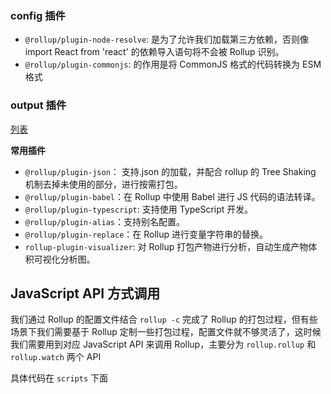 ### config 插件

- `@rollup/plugin-node-resolve`: 是为了允许我们加载第三方依赖，否则像 import React from 'react' 的依赖导入语句将不会被 Rollup 识别。
- `@rollup/plugin-commonjs`: 的作用是将 CommonJS 格式的代码转换为 ESM 格式

### output 插件

[列表](https://github.com/rollup/awesome#output)

**常用插件**

- `@rollup/plugin-json`： 支持.json 的加载，并配合 rollup 的 Tree Shaking 机制去掉未使用的部分，进行按需打包。
- `@rollup/plugin-babel`：在 Rollup 中使用 Babel 进行 JS 代码的语法转译。
- `@rollup/plugin-typescript`: 支持使用 TypeScript 开发。
- `@rollup/plugin-alias`：支持别名配置。
- `@rollup/plugin-replace`：在 Rollup 进行变量字符串的替换。
- `rollup-plugin-visualizer`: 对 Rollup 打包产物进行分析，自动生成产物体积可视化分析图。

## JavaScript API 方式调用

我们通过 Rollup 的配置文件结合 `rollup -c` 完成了 Rollup 的打包过程，但有些场景下我们需要基于 Rollup 定制一些打包过程，配置文件就不够灵活了，这时候我们需要用到对应 JavaScript API 来调用 Rollup，主要分为 `rollup.rollup` 和 `rollup.watch` 两个 API

具体代码在 `scripts` 下面
